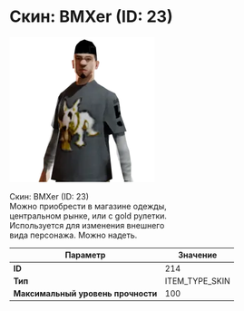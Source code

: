 # Скин: BMXer (ID: 23)

![Item Image](../img/214.webp?raw=true)

Скин: BMXer (ID: 23)<br>Можно приобрести в магазине одежды,<br>центральном рынке, или с gold рулетки.<br>Используется для изменения внешнего<br>вида персонажа. Можно надеть.


| Параметр | Значение |
|----------|----------|
| **ID** | 214 |
| **Тип** | ITEM_TYPE_SKIN |
| **Максимальный уровень прочности** | 100 |

